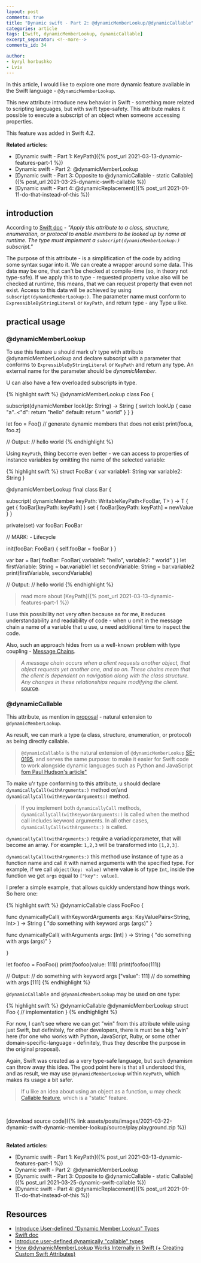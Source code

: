 ```yaml
---
layout: post
comments: true
title: "Dynamic swift - Part 2: @dynamicMemberLookup/@dynamicCallable"
categories: article
tags: [Swift, dynamicMemberLookup, dynamicCallable]
excerpt_separator: <!--more-->
comments_id: 34

author:
- kyryl horbushko
- Lviv
---
```


In this article, I would like to explore one more dynamic feature available in the Swift language - `@dynamicMemmberLookup`.

This new attribute introduce new behavior in Swift - something more related to scripting languages, but with swift type-safety. This attribute makes it possible to execute a subscript of an object when someone accessing properties.
<!--more-->

This feature was added in Swift 4.2.

**Related articles:**

- [Dynamic swift - Part 1: KeyPath]({% post_url 2021-03-13-dynamic-features-part-1 %})
- Dynamic swift - Part 2: @dynamicMemberLookup
- [Dynamic swift - Part 3: Opposite to @dynamicCallable - static Callable]({% post_url 2021-03-25-dynamic-swift-callable %})
- [Dynamic swift - Part 4: @dynamicReplacement]({% post_url 2021-01-11-do-that-instead-of-this %})

## introduction

According to [Swift doc](https://docs.swift.org/swift-book/ReferenceManual/Attributes.html) - *"Apply this attribute to a class, structure, enumeration, or protocol to enable members to be looked up by name at runtime. The type must implement a `subscript(dynamicMemberLookup:)` subscript."*

The purpose of this attribute - is a simplification of the code by adding some syntax sugar into it. We can create a wrapper around some data. This data may be one, that can't be checked at compile-time (so, in theory not type-safe). If we apply this to type - requested property value also will be checked at runtime, this means, that we can request property that even not exist.
Access to this data will be achieved by using `subscript(dynamicMemberLookup:)`. The parameter name must conform to `ExpressibleByStringLiteral` or `KeyPath`, and return type - any Type u like.

## practical usage

### @dynamicMemberLookup

To use this feature u should mark u'r type with attribute @dynamicMemberLookup and declare subscript with a parameter that conforms to `ExpressibleByStringLiteral` or `KeyPath` and return any type. An external name for the parameter should be *dynamicMember*.

U can also have a few overloaded subscripts in type.


{% highlight swift %}
@dynamicMemberLookup
class Foo {

  subscript(dynamicMember lookUp: String) -> String {
    switch lookUp {
      case "a"..<"d":
        return "hello"
      default:
        return " world"
    }
  }
}

let foo = Foo()
// generate dynamic members that does not exist
print(foo.a, foo.z)

// Output:
// hello  world
{% endhighlight %}

Using `KeyPath`, thing become even better - we can access to properties of instance variables by omitting the name of the selected variable:

{% highlight swift %}
struct FooBar {
  var variable1: String
  var variable2: String
}

@dynamicMemberLookup
final class Bar {

  subscript<T>(
    dynamicMember keyPath: WritableKeyPath<FooBar, T>
  ) -> T {
    get { fooBar[keyPath: keyPath] }
    set { fooBar[keyPath: keyPath] = newValue }
  }

  private(set) var fooBar: FooBar

  // MARK: - Lifecycle

  init(fooBar: FooBar) {
    self.fooBar = fooBar
  }
}

var bar = Bar(
  fooBar: FooBar(
    variable1: "hello",
    variable2: " world"
  )
)
let firstVariable: String = bar.variable1
let secondVariable: String = bar.variable2
print(firstVariable, secondVariable)

// Output:
// hello  world
{% endhighlight %}

> read more about [KeyPath]({% post_url 2021-03-13-dynamic-features-part-1 %})

I use this possibility not very often because as for me, it reduces understandability and readability of code - when u omit in the message chain a name of a variable that u use, u need additional time to inspect the code. 

Also, such an approach hides from us a well-known problem with type coupling - [Message Chains](https://refactoring.guru/smells/message-chains).

> *A message chain occurs when a client requests another object, that object requests yet another one, and so on. These chains mean that the client is dependent on navigation along with the class structure. Any changes in these relationships require modifying the client.* [source](https://refactoring.guru/smells/message-chains).

### @dynamicCallable

This attribute, as mention in [proposal](https://github.com/apple/swift-evolution/blob/master/proposals/0216-dynamic-callable.md) - natural extension to `@dynamicMemberLookup`.

As result, we can mark a type (a class, structure, enumeration, or protocol) as being directly callable.

> `@dynamicCallable` is the natural extension of  `@dynamicMemberLookup` [SE-0195](https://github.com/apple/swift-evolution/blob/master/proposals/0195-dynamic-member-lookup.md), and serves the same purpose: to make it easier for Swift code to work alongside dynamic languages such as Python and JavaScript [fom Paul Hudson's article"](https://www.hackingwithswift.com/articles/134/how-to-use-dynamiccallable-in-swift)

To make u'r type conforming to this attribute, u should declare `dynamicallyCall(withArguments:)` method or/and `dynamicallyCall(withKeywordArguments:)` method.

> If you implement both `dynamicallyCall` methods, `dynamicallyCall(withKeywordArguments:)` is called when the method call includes keyword arguments. In all other cases, `dynamicallyCall(withArguments:)` is called.

`dynamicallyCall(withArguments:)` require a variadicparameter, that will become an array. For example: `1,2,3` will be transformed into `[1,2,3]`.

`dynamicallyCall(withArguments:)` this method use instance of type as a function name and call it with named arguments with the specified type. For example, if we call `object(key: value)` where value is of type `Int`, inside the function we get `args` equal to `["key": value]`.

I prefer a simple example, that allows quickly understand how things work. So here one:

{% highlight swift %}
@dynamicCallable
class FooFoo {

  func dynamicallyCall(
    withKeywordArguments args: KeyValuePairs<String, Int>
  ) -> String {
    "do something with keyword args \(args)"
  }

  func dynamicallyCall(
    withArguments args: [Int]
  ) -> String {
    "do something with args \(args)"
  }

}

let foofoo = FooFoo()
print(foofoo(value: 111))
print(foofoo(111))

// Output:
// do something with keyword args ["value": 111]
// do something with args [111]
{% endhighlight %}

`@dynamicCallable` and `@dynamicMemberLookup` may be used on one type:

{% highlight swift %}
@dynamicCallable
@dynamicMemberLookup
struct Foo {
	// implementation
}
{% endhighlight %}

For now, I can't see where we can get "win" from this attribute while using just Swift, but definitely, for other developers, there is must be a big "win" here (for one who works with Python, JavaScript, Ruby, or some other domain-specific-language - definitely, thus they describe the purpose in the original proposal).

Again, Swift was created as a very type-safe language, but such dynamism can throw away this idea. The good point here is that all understood this, and as result, we may use `@dynamicMemberLookup` within `KeyPath`, which makes its usage a bit safer.

> If u like an idea about using an object as a function, u may check [Callable feature](https://github.com/apple/swift-evolution/blob/master/proposals/0253-callable.md), which is a "static" feature.
<br>

[download source code]({% link assets/posts/images/2021-03-22-dynamic-swift-dynamic-member-lookup/source/play.playground.zip %})
<br>
<br>

**Related articles:**

- [Dynamic swift - Part 1: KeyPath]({% post_url 2021-03-13-dynamic-features-part-1 %})
- Dynamic swift - Part 2: @dynamicMemberLookup
- [Dynamic swift - Part 3: Opposite to @dynamicCallable - static Callable]({% post_url 2021-03-25-dynamic-swift-callable %})
- [Dynamic swift - Part 4: @dynamicReplacement]({% post_url 2021-01-11-do-that-instead-of-this %})

## Resources

- [Introduce User-defined "Dynamic Member Lookup" Types](https://github.com/apple/swift-evolution/blob/master/proposals/0195-dynamic-member-lookup.md)
- [Swift doc](https://docs.swift.org/swift-book/ReferenceManual/Attributes.html)
- [Introduce user-defined dynamically "callable" types](https://github.com/apple/swift-evolution/blob/master/proposals/0216-dynamic-callable.md)
- [How @dynamicMemberLookup Works Internally in Swift (+ Creating Custom Swift Attributes)](https://swiftrocks.com/how-dynamicmemberlookup-works-internally-in-swift)
